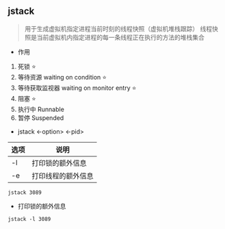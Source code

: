 ## jstack
> 用于生成虚拟机指定进程当前时刻的线程快照（虚拟机堆栈跟踪）
> 线程快照是当前虚拟机内指定进程的每一条线程正在执行的方法的堆栈集合

- 作用
1. 死锁 ⭐️
2. 等待资源 waiting on condition ⭐️ 
3. 等待获取监视器 waiting on monitor entry ⭐️
4. 阻塞 ⭐️
5. 执行中 Runnable 
6. 暂停 Suspended

- jstack <-option> <-pid>

| 选项  | 说明         |
|-----|------------|
| -l  | 打印锁的额外信息   |
| -e  | 打印线程的额外信息  |

```shell
jstack 3089
```

- 打印锁的额外信息
```shell
jstack -l 3089
```